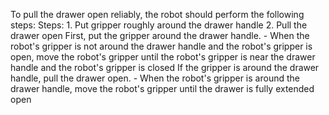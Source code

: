 To pull the drawer open reliably, the robot should perform the following steps:
    Steps:  1. Put gripper roughly around the drawer handle  2. Pull the drawer open
    First, put the gripper around the drawer handle.
    - When the robot's gripper is not around the drawer handle and the robot's gripper is open, move the robot's gripper until the robot's gripper is near the drawer handle and the robot's gripper is closed
    If the gripper is around the drawer handle, pull the drawer open.
    - When the robot's gripper is around the drawer handle, move the robot's gripper until the drawer is fully extended open